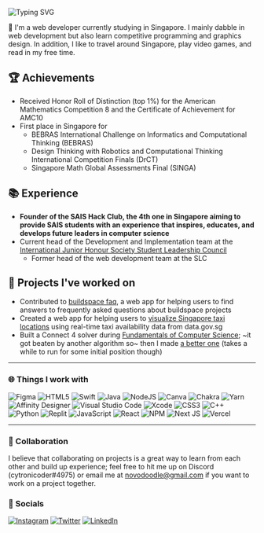 ![Typing SVG](https://readme-typing-svg.herokuapp.com?font=Arial&size=32&color=FFFFFF&lines=Hi+there!+I'm+Peter.+🚀)

👋 I'm a web developer currently studying in Singapore. I mainly dabble in web development but also learn competitive programming and graphics design. In addition, I like to travel around Singapore, play video games, and read in my free time.

## 🏆 Achievements

- Received Honor Roll of Distinction (top 1%) for the American Mathematics Competition 8 and the Certificate of Achievement for AMC10
- First place in Singapore for
  - BEBRAS International Challenge on Informatics and Computational Thinking (BEBRAS)
  - Design Thinking with Robotics and Computational Thinking International Competition Finals (DrCT)
  - Singapore Math Global Assessments Final (SINGA)

## 📚 Experience

- **Founder of the SAIS Hack Club, the 4th one in Singapore aiming to provide SAIS students with an experience that inspires, educates, and develops future leaders in computer science**
- Current head of the Development and Implementation team at the [International Junior Honour Society Student Leadership Council](https://ijhscommunity.org/)
  - Former head of the web development team at the SLC

## 🚢 Projects I've worked on

- Contributed to [buildspace faq](https://github.com/buildspace/buildspace-faq), a web app for helping users to find answers to frequently asked questions about buildspace projects
- Created a web app for helping users to [visualize Singapore taxi locations](https://singapore-taxified.cytronicoder.repl.co) using real-time taxi availability data from data.gov.sg
- Built a Connect 4 solver during [Fundamentals of Computer Science](https://cty.jhu.edu/programs/summer/courses/fundamentals-of-computer-science-fcps); ~it got beaten by another algorithm so~ then I made [a better one](https://github.com/cytronicoder/connect-four) (takes a while to run for some initial position though)

<hr />

### 🌐 Things I work with

![Figma](https://img.shields.io/badge/figma-%23F24E1E.svg?style=for-the-badge&logo=figma&logoColor=white)
![HTML5](https://img.shields.io/badge/html5-%23E34F26.svg?style=for-the-badge&logo=html5&logoColor=white)
![Swift](https://img.shields.io/badge/swift-F54A2A?style=for-the-badge&logo=swift&logoColor=white)
![Java](https://img.shields.io/badge/java-%23ED8B00.svg?style=for-the-badge&logo=java&logoColor=white)
![NodeJS](https://img.shields.io/badge/node.js-6DA55F?style=for-the-badge&logo=node.js&logoColor=white)
![Canva](https://img.shields.io/badge/Canva-%2300C4CC.svg?style=for-the-badge&logo=Canva&logoColor=white)
![Chakra](https://img.shields.io/badge/chakra-%234ED1C5.svg?style=for-the-badge&logo=chakraui&logoColor=white)
![Yarn](https://img.shields.io/badge/yarn-%232C8EBB.svg?style=for-the-badge&logo=yarn&logoColor=white)
![Affinity Designer](https://img.shields.io/badge/affinity%20desginer-%231B72BE.svg?style=for-the-badge&logo=affinity-designer&logoColor=white)
![Visual Studio Code](https://img.shields.io/badge/Visual%20Studio%20Code-0078d7.svg?style=for-the-badge&logo=visual-studio-code&logoColor=white)
![Xcode](https://img.shields.io/badge/Xcode-007ACC?style=for-the-badge&logo=Xcode&logoColor=white)
![CSS3](https://img.shields.io/badge/css3-%231572B6.svg?style=for-the-badge&logo=css3&logoColor=white)
![C++](https://img.shields.io/badge/c++-%2300599C.svg?style=for-the-badge&logo=c%2B%2B&logoColor=white)
![Python](https://img.shields.io/badge/python-3670A0?style=for-the-badge&logo=python&logoColor=ffdd54)
![Replit](https://img.shields.io/badge/replit-667881?style=for-the-badge&logo=replit&logoColor=white)
![JavaScript](https://img.shields.io/badge/javascript-%23323330.svg?style=for-the-badge&logo=javascript&logoColor=%23F7DF1E)
![React](https://img.shields.io/badge/react-%2320232a.svg?style=for-the-badge&logo=react&logoColor=%2361DAFB)
![NPM](https://img.shields.io/badge/NPM-%23000000.svg?style=for-the-badge&logo=npm&logoColor=white)
![Next JS](https://img.shields.io/badge/Next-black?style=for-the-badge&logo=next.js&logoColor=white)
![Vercel](https://img.shields.io/badge/vercel-%23000000.svg?style=for-the-badge&logo=vercel&logoColor=white)

<hr />

### 🤝 Collaboration

I believe that collaborating on projects is a great way to learn from each other and build up experience; feel free to hit me up on Discord (cytronicoder#4975) or email me at [novodoodle@gmail.com](mailto:novodoodle@gmail.com) if you want to work on a project together.

### 📢 Socials

[![Instagram](https://img.shields.io/badge/Instagram-E4405F?style=for-the-badge&logo=instagram&logoColor=white)](https://www.instagram.com/cytronicoder)
[![Twitter](https://img.shields.io/badge/Twitter-1DA1F2?style=for-the-badge&logo=twitter&logoColor=white)](https://www.twitter.com/cytronicoder)
[![LinkedIn](https://img.shields.io/badge/LinkedIn-0077B5?style=for-the-badge&logo=linkedin&logoColor=white)](https://www.linkedin.com/in/cytronicoder/)
